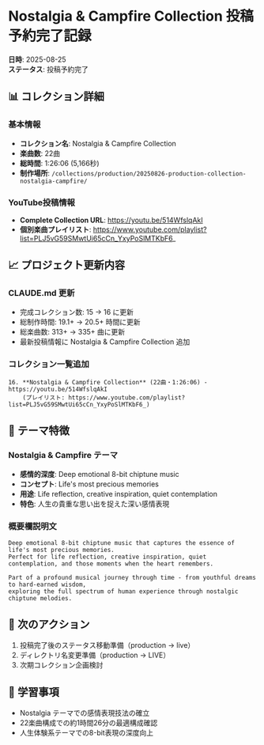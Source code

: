 # Nostalgia & Campfire Collection 投稿予約完了記録

**日時**: 2025-08-25  
**ステータス**: 投稿予約完了  

## 📊 コレクション詳細

### 基本情報
- **コレクション名**: Nostalgia & Campfire Collection
- **楽曲数**: 22曲
- **総時間**: 1:26:06 (5,166秒)
- **制作場所**: `/collections/production/20250826-production-collection-nostalgia-campfire/`

### YouTube投稿情報
- **Complete Collection URL**: https://youtu.be/514WfslqAkI
- **個別楽曲プレイリスト**: https://www.youtube.com/playlist?list=PLJ5vG59SMwtUi65cCn_YxyPoSlMTKbF6_

## 📈 プロジェクト更新内容

### CLAUDE.md 更新
- 完成コレクション数: 15 → 16 に更新
- 総制作時間: 19.1+ → 20.5+ 時間に更新
- 総楽曲数: 313+ → 335+ 曲に更新
- 最新投稿情報に Nostalgia & Campfire Collection 追加

### コレクション一覧追加
```
16. **Nostalgia & Campfire Collection** (22曲・1:26:06) - https://youtu.be/514WfslqAkI 
    (プレイリスト: https://www.youtube.com/playlist?list=PLJ5vG59SMwtUi65cCn_YxyPoSlMTKbF6_)
```

## 🎯 テーマ特徴

### Nostalgia & Campfire テーマ
- **感情的深度**: Deep emotional 8-bit chiptune music
- **コンセプト**: Life's most precious memories
- **用途**: Life reflection, creative inspiration, quiet contemplation
- **特色**: 人生の貴重な思い出を捉えた深い感情表現

### 概要欄説明文
```
Deep emotional 8-bit chiptune music that captures the essence of life's most precious memories. 
Perfect for life reflection, creative inspiration, quiet contemplation, and those moments when the heart remembers.

Part of a profound musical journey through time - from youthful dreams to hard-earned wisdom, 
exploring the full spectrum of human experience through nostalgic chiptune melodies.
```

## 🎯 次のアクション

1. 投稿完了後のステータス移動準備（production → live）
2. ディレクトリ名変更準備（production → LIVE）
3. 次期コレクション企画検討

## 📝 学習事項

- Nostalgia テーマでの感情表現技法の確立
- 22楽曲構成での約1時間26分の最適構成確認
- 人生体験系テーマでの8-bit表現の深度向上